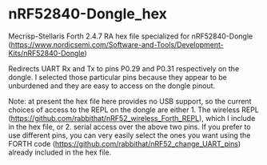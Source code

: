# nRF52840-Dongle_hex
Mecrisp-Stellaris Forth 2.4.7 RA hex file specialized for nRF52840-Dongle (https://www.nordicsemi.com/Software-and-Tools/Development-Kits/nRF52840-Dongle)

Redirects UART Rx and Tx to pins P0.29 and P0.31 respectively on the dongle. I selected
those particular pins because they appear to be unburdened and they are easy to 
access on the dongle pinout.  

Note: at present the hex file here provides no USB support, so the current choices of access to the REPL 
on the dongle are either 1.  The wireless REPL (https://github.com/rabbithat/nRF52_wireless_Forth_REPL), 
which I include in the hex file, or 2. serial access over the above two pins.  If you prefer to use different 
pins, you can very easily select the ones you want using the FORTH code (https://github.com/rabbithat/nRF52_change_UART_pins) 
already included in the hex file.
